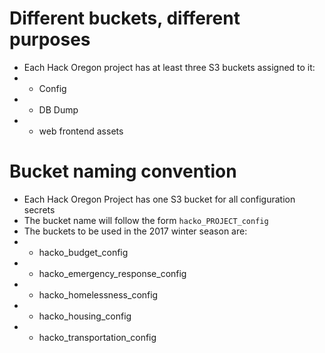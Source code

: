 # 


# Different buckets, different purposes
- Each Hack Oregon project has at least three S3 buckets assigned to it:
- - Config
- - DB Dump
- - web frontend assets

# Bucket naming convention
- Each Hack Oregon Project has one S3 bucket for all configuration secrets
- The bucket name will follow the form `hacko_PROJECT_config`
- The buckets to be used in the 2017 winter season are:
- - hacko_budget_config
- - hacko_emergency_response_config
- - hacko_homelessness_config
- - hacko_housing_config
- - hacko_transportation_config